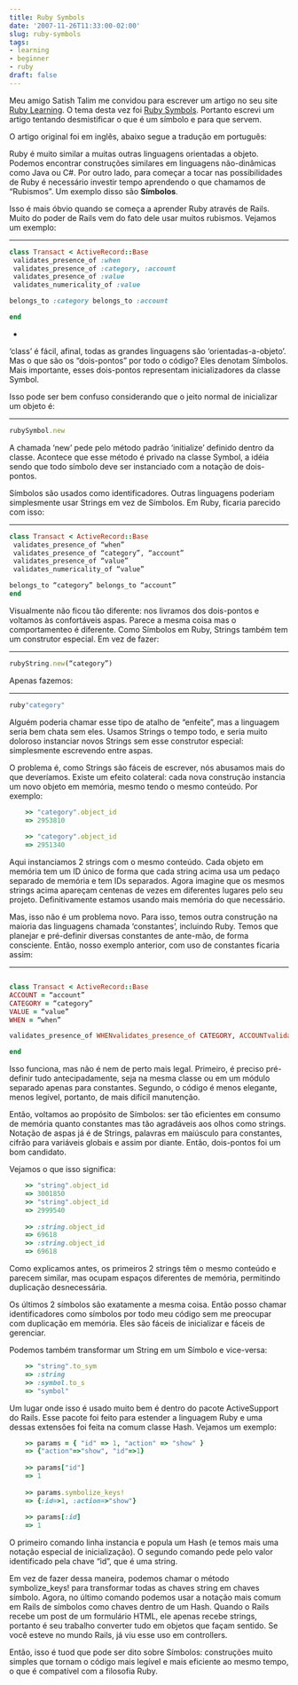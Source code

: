 ```yaml
---
title: Ruby Symbols
date: '2007-11-26T11:33:00-02:00'
slug: ruby-symbols
tags:
- learning
- beginner
- ruby
draft: false
---
```


Meu amigo Satish Talim me convidou para escrever um artigo no seu site [Ruby Learning](http://rubylearning.com). O tema desta vez foi [Ruby Symbols](http://rubylearning.com/blog/2007/11/26/akitaonrails-on-ruby-symbols/). Portanto escrevi um artigo tentando desmistificar o que é um símbolo e para que servem.

O artigo original foi em inglês, abaixo segue a tradução em português:

Ruby é muito similar a muitas outras linguagens orientadas a objeto. Podemos encontrar construções similares em linguagens não-dinâmicas como Java ou C#. Por outro lado, para começar a tocar nas possibilidades de Ruby é necessário investir tempo aprendendo o que chamamos de “Rubismos”. Um exemplo disso são **Símbolos**.

Isso é mais óbvio quando se começa a aprender Ruby através de Rails. Muito do poder de Rails vem do fato dele usar muitos rubismos. Vejamos um exemplo:

* * *

```ruby
class Transact < ActiveRecord::Base  
 validates_presence_of :when  
 validates_presence_of :category, :account  
 validates_presence_of :value  
 validates_numericality_of :value

belongs_to :category belongs_to :account

end
```

-

‘class’ é fácil, afinal, todas as grandes linguagens são ‘orientadas-a-objeto’. Mas o que são os “dois-pontos” por todo o código? Eles denotam Símbolos. Mais importante, esses dois-pontos representam inicializadores da classe Symbol.

Isso pode ser bem confuso considerando que o jeito normal de inicializar um objeto é:

* * *

```ruby
rubySymbol.new
```

A chamada ‘new’ pede pelo método padrão ‘initialize’ definido dentro da classe. Acontece que esse método é privado na classe Symbol, a idéia sendo que todo símbolo deve ser instanciado com a notação de dois-pontos.

Símbolos são usados como identificadores. Outras linguagens poderiam simplesmente usar Strings em vez de Símbolos. Em Ruby, ficaria parecido com isso:

* * *

```ruby
class Transact < ActiveRecord::Base  
 validates_presence_of “when”  
 validates_presence_of “category”, “account”  
 validates_presence_of “value”  
 validates_numericality_of “value”

belongs_to “category” belongs_to “account”
end
```

Visualmente não ficou tão diferente: nos livramos dos dois-pontos e voltamos às confortáveis aspas. Parece a mesma coisa mas o comportamenteo é diferente. Como Símbolos em Ruby, Strings também tem um construtor especial. Em vez de fazer:

* * *

```ruby
rubyString.new(“category”)
```

Apenas fazemos:

* * *

```ruby
ruby"category"
```

Alguém poderia chamar esse tipo de atalho de “enfeite”, mas a linguagem seria bem chata sem eles. Usamos Strings o tempo todo, e seria muito doloroso instanciar novos Strings sem esse construtor especial: simplesmente escrevendo entre aspas.

O problema é, como Strings são fáceis de escrever, nós abusamos mais do que deveríamos. Existe um efeito colateral: cada nova construção instancia um novo objeto em memória, mesmo tendo o mesmo conteúdo. Por exemplo:

```ruby
    >> "category".object_id
    => 2953810
    
    >> "category".object_id
    => 2951340
```

Aqui instanciamos 2 strings com o mesmo conteúdo. Cada objeto em memória tem um ID único de forma que cada string acima usa um pedaço separado de memória e tem IDs separados. Agora imagine que os mesmos strings acima apareçam centenas de vezes em diferentes lugares pelo seu projeto. Definitivamente estamos usando mais memória do que necessário.

Mas, isso não é um problema novo. Para isso, temos outra construção na maioria das linguagens chamada ‘constantes’, incluindo Ruby. Temos que planejar e pré-definir diversas constantes de ante-mão, de forma consciente. Então, nosso exemplo anterior, com uso de constantes ficaria assim:

* * *

```ruby

class Transact < ActiveRecord::Base  
ACCOUNT = “account”  
CATEGORY = “category”  
VALUE = “value”  
WHEN = “when”

validates_presence_of WHENvalidates_presence_of CATEGORY, ACCOUNTvalidates_presence_of VALUEvalidates_numericality_of VALUEbelongs_to CATEGORYbelongs_to ACCOUNT

end  
```

Isso funciona, mas não é nem de perto mais legal. Primeiro, é preciso pré-definir tudo antecipadamente, seja na mesma classe ou em um módulo separado apenas para constantes. Segundo, o código é menos elegante, menos legível, portanto, de mais difícil manutenção.

Então, voltamos ao propósito de Símbolos: ser tão eficientes em consumo de memória quanto constantes mas tão agradáveis aos olhos como strings. Notação de aspas já é de Strings, palavras em maiúsculo para constantes, cifrão para variáveis globais e assim por diante. Então, dois-pontos foi um bom candidato.

Vejamos o que isso significa:

```ruby
    >> "string".object_id
    => 3001850
    >> "string".object_id
    => 2999540
    
    >> :string.object_id
    => 69618
    >> :string.object_id
    => 69618
```

Como explicamos antes, os primeiros 2 strings têm o mesmo conteúdo e parecem similar, mas ocupam espaços diferentes de memória, permitindo duplicação desnecessária.

Os últimos 2 símbolos são exatamente a mesma coisa. Então posso chamar identificadores como símbolos por todo meu código sem me preocupar com duplicação em memória. Eles são fáceis de inicializar e fáceis de gerenciar.

Podemos também transformar um String em um Símbolo e vice-versa:

```ruby
    >> "string".to_sym
    => :string
    >> :symbol.to_s
    => "symbol"
```

Um lugar onde isso é usado muito bem é dentro do pacote ActiveSupport do Rails. Esse pacote foi feito para estender a linguagem Ruby e uma dessas extensões foi feita na comum classe Hash. Vejamos um exemplo:

```ruby
    >> params = { "id" => 1, "action" => "show" }
    => {"action"=>"show", "id"=>1}
    
    >> params["id"]
    => 1
    
    >> params.symbolize_keys!
    => {:id=>1, :action=>"show"}
    
    >> params[:id]
    => 1
```

O primeiro comando linha instancia e popula um Hash (e temos mais uma notação especial de inicialização). O segundo comando pede pelo valor identificado pela chave “id”, que é uma string.

Em vez de fazer dessa maneira, podemos chamar o método symbolize_keys! para transformar todas as chaves string em chaves símbolo. Agora, no último comando podemos usar a notação mais comum em Rails de símbolos como chaves dentro de um Hash. Quando o Rails recebe um post de um formulário HTML, ele apenas recebe strings, portanto é seu trabalho converter tudo em objetos que façam sentido. Se você esteve no mundo Rails, já viu esse uso em controllers.

Então, isso é tuod que pode ser dito sobre Símbolos: construções muito simples que tornam o código mais legível e mais eficiente ao mesmo tempo, o que é compatível com a filosofia Ruby.

